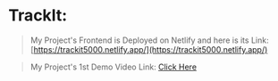 # TrackIt: 

> My Project's Frontend is Deployed on Netlify and here is its Link: 
[https://trackit5000.netlify.app/](https://trackit5000.netlify.app/)


> My Project's 1st Demo Video Link: 
[Click Here](https://drive.google.com/file/d/1jie9_cyxhIfKag5jn5sQWCf_S_5AVhD5/view?usp=drivesdk)